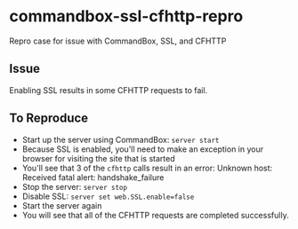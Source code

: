# commandbox-ssl-cfhttp-repro
Repro case for issue with CommandBox, SSL, and CFHTTP

## Issue
Enabling SSL results in some CFHTTP requests to fail.

## To Reproduce

- Start up the server using CommandBox: `server start`
- Because SSL is enabled, you'll need to make an exception in your browser for visiting the site that is started
- You'll see that 3 of the `cfhttp` calls result in an error: Unknown host: Received fatal alert: handshake_failure
- Stop the server: `server stop`
- Disable SSL: `server set web.SSL.enable=false`
- Start the server again
- You will see that all of the CFHTTP requests are completed successfully.
